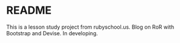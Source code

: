 # README

This is a lesson study project from rubyschool.us. Blog on RoR with Bootstrap and Devise. In developing.